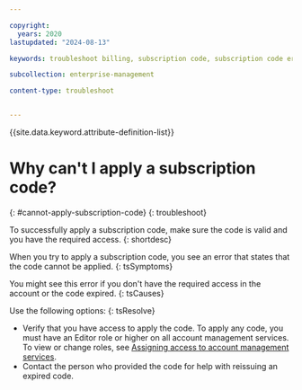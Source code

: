 ```yaml
---

copyright:
  years: 2020
lastupdated: "2024-08-13"

keywords: troubleshoot billing, subscription code, subscription code error, can't apply subscription code, code applied

subcollection: enterprise-management

content-type: troubleshoot


---
```


{{site.data.keyword.attribute-definition-list}}

# Why can't I apply a subscription code?
{: #cannot-apply-subscription-code}
{: troubleshoot}

To successfully apply a subscription code, make sure the code is valid and you have the required access.
{: shortdesc}

When you try to apply a subscription code, you see an error that states that the code cannot be applied.
{: tsSymptoms}

You might see this error if you don't have the required access in the account or the code expired.
{: tsCauses}

Use the following options:
{: tsResolve}

- Verify that you have access to apply the code. To apply any code, you must have an Editor role or higher on all account management services. To view or change roles, see [Assigning access to account management services](/docs/account?topic=account-account-services).
- Contact the person who provided the code for help with reissuing an expired code.
